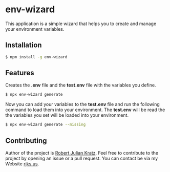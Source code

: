 # env-wizard

This application is a simple wizard that helps you to create and manage your environment variables.

## Installation

```bash
$ npm install -g env-wizard
```

## Features

Creates the **.env** file and the **test.env** file with the variables you define.

```bash
$ npx env-wizard generate
```

Now you can add your variables to the **test.env** file and run the following command to load them into your environment. The **test.env** will be read the the variables you set will be loaded into your environment.

```bash
$ npx env-wizard generate --missing
```

## Contributing

Author of the project is [Robert Julian Kratz](https://github.com/robert-kratz). Feel free to contribute to the project by opening an issue or a pull request. You can contact be via my Website [rjks.us](https://rjks.us).
